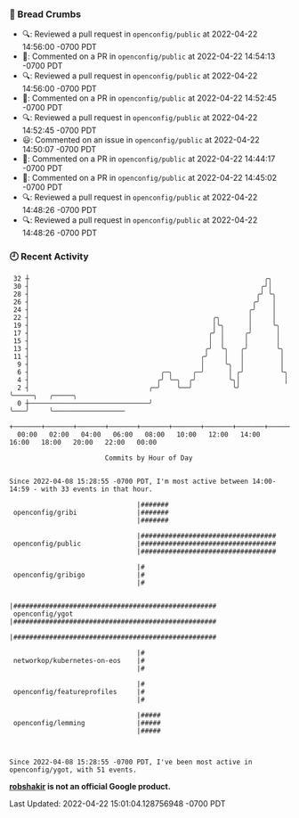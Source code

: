 ### 🍞 Bread Crumbs

 * 🔍: Reviewed a pull request in  `openconfig/public` at 2022-04-22 14:56:00 -0700 PDT
 * 💬: Commented on a PR in  `openconfig/public` at 2022-04-22 14:54:13 -0700 PDT
 * 🔍: Reviewed a pull request in  `openconfig/public` at 2022-04-22 14:56:00 -0700 PDT
 * 💬: Commented on a PR in  `openconfig/public` at 2022-04-22 14:52:45 -0700 PDT
 * 🔍: Reviewed a pull request in  `openconfig/public` at 2022-04-22 14:52:45 -0700 PDT
 * 😃: Commented on an issue in `openconfig/public` at 2022-04-22 14:50:07 -0700 PDT
 * 💬: Commented on a PR in  `openconfig/public` at 2022-04-22 14:44:17 -0700 PDT
 * 💬: Commented on a PR in  `openconfig/public` at 2022-04-22 14:45:02 -0700 PDT
 * 🔍: Reviewed a pull request in  `openconfig/public` at 2022-04-22 14:48:26 -0700 PDT
 * 🔍: Reviewed a pull request in  `openconfig/public` at 2022-04-22 14:48:26 -0700 PDT

### 🕘 Recent Activity
```
 32 ┼                                                           ╭╮
 30 ┤                                                          ╭╯│
 28 ┤                                                         ╭╯ ╰╮
 26 ┤                                                        ╭╯   │
 24 ┤                                                       ╭╯    │
 22 ┤                                              ╭╮       │     │
 19 ┤                                              │╰╮      │     ╰╮
 17 ┤                                             ╭╯ │     ╭╯      │
 15 ┤                                             │  │     │       │
 13 ┤                                            ╭╯  ╰╮   ╭╯       ╰╮
 11 ┤                                           ╭╯    │   │         │
  9 ┤                                           │     ╰╮  │         │
  6 ┤                                 ╭─╮     ╭─╯      │ ╭╯         ╰╮
  4 ┤                                ╭╯ ╰─╮  ╭╯        ╰╮│           │
  2 ┤                              ╭─╯    ╰──╯          ╰╯           ╰─────╮   ╭─────╮
  0 ┼──────────────────────────────╯                                       ╰───╯     ╰──────────────────
    +───────+───────+───────+───────+───────+───────+───────+───────+───────+───────+───────+───────+────
  00:00   02:00   04:00   06:00   08:00   10:00   12:00   14:00   16:00   18:00   20:00   22:00   00:00   

						Commits by Hour of Day


Since 2022-04-08 15:28:55 -0700 PDT, I'm most active between 14:00-14:59 - with 33 events in that hour.

```



```
                                |#######
 openconfig/gribi               |#######
                                |#######

                                |##################################
 openconfig/public              |##################################
                                |##################################

                                |#
 openconfig/gribigo             |#
                                |#

                                |###################################################
 openconfig/ygot                |###################################################
                                |###################################################

                                |#
 networkop/kubernetes-on-eos    |#
                                |#

                                |#
 openconfig/featureprofiles     |#
                                |#

                                |#####
 openconfig/lemming             |#####
                                |#####



Since 2022-04-08 15:28:55 -0700 PDT, I've been most active in openconfig/ygot, with 51 events.

```
**[robshakir](mailto:robjs@google.com) is not an official Google product.**  


Last Updated: 2022-04-22 15:01:04.128756948 -0700 PDT
